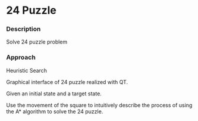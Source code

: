 # 24 Puzzle

### Description

Solve 24 puzzle problem

### Approach

Heuristic Search

Graphical interface of 24 puzzle realized with QT.

Given an initial state and a target state.

Use the movement of the square to intuitively describe the process of using the A* algorithm to solve the 24 puzzle.
